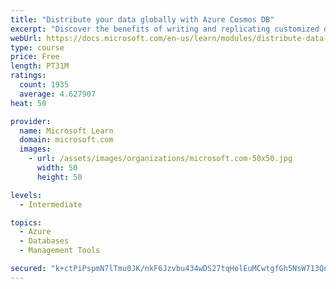 ```yaml
---
title: "Distribute your data globally with Azure Cosmos DB"
excerpt: "Discover the benefits of writing and replicating customized data to regions around the world with Azure Cosmos DB global distribution."
webUrl: https://docs.microsoft.com/en-us/learn/modules/distribute-data-globally-with-cosmos-db/
type: course
price: Free
length: PT31M
ratings:
  count: 1935
  average: 4.627907
heat: 50

provider:
  name: Microsoft Learn
  domain: microsoft.com
  images:
    - url: /assets/images/organizations/microsoft.com-50x50.jpg
      width: 50
      height: 50

levels:
  - Intermediate

topics:
  - Azure
  - Databases
  - Management Tools

secured: "k+ctPiPspmN7lTmu0JK/nkF6Jzvbu434wDS27tqHolEuMCwtgfGh5NsW713QnvrN4YnD5vrK7DXBV5uaDfsab6OYqy3hwXvz7GpdzC4c1T3zpW4kSDSS1Hj5Ucznq7pDXQwiSMShTbefbrrFaBL9ilUHd8E3Iiaorggekor1yuvoGsNAXGPKswt9s6y5h7XPkaR234Wd0gCh3yLuU15lGcAUf/tTdV8Ly5SkjQNiO0v2LkF9K207u6i2dM5Bm1+lS3kdoOgpnlIoS6nAEMwLwmTED9O4CxHelWFgRtUamwxEyfR2Jt4ddmOv42IEmuoUCZ1UEOmxYdGtmc1NjF3RUUP/bPtbGSCSoJV7tKtIm2ecwdXBqURDuRS2giWTMZ9UXf7PJ7vwlQ2g6j+Dge8sDMGBRxO4bnThBEB6kxTt5Yg=;zko4i6gOAfsf24iHAr6+kg=="
---
```


